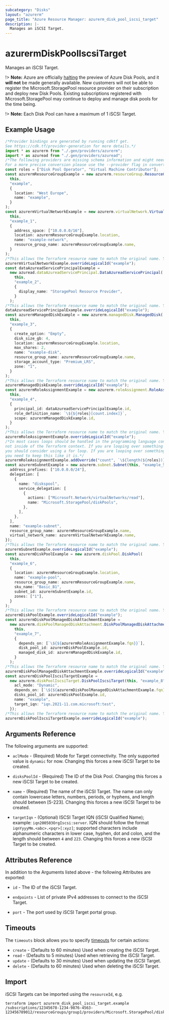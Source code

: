 ```yaml
---
subcategory: "Disks"
layout: "azurerm"
page_title: "Azure Resource Manager: azurerm_disk_pool_iscsi_target"
description: |-
  Manages an iSCSI Target.
---
```


# azurermDiskPoolIscsiTarget

Manages an iSCSI Target.

!> **Note:** Azure are officially [halting](https://learn.microsoft.com/en-us/azure/azure-vmware/attach-disk-pools-to-azure-vmware-solution-hosts?tabs=azure-cli) the preview of Azure Disk Pools, and it **will not** be made generally available. New customers will not be able to register the Microsoft.StoragePool resource provider on their subscription and deploy new Disk Pools. Existing subscriptions registered with Microsoft.StoragePool may continue to deploy and manage disk pools for the time being.

!> **Note:** Each Disk Pool can have a maximum of 1 iSCSI Target.

## Example Usage

```typescript
/*Provider bindings are generated by running cdktf get.
See https://cdk.tf/provider-generation for more details.*/
import * as azurerm from "./.gen/providers/azurerm";
import * as azuread from "./.gen/providers/azuread";
/*The following providers are missing schema information and might need manual adjustments to synthesize correctly: azurerm, azuread.
For a more precise conversion please use the --provider flag in convert.*/
const roles = ["Disk Pool Operator", "Virtual Machine Contributor"];
const azurermResourceGroupExample = new azurerm.resourceGroup.ResourceGroup(
  this,
  "example",
  {
    location: "West Europe",
    name: "example",
  }
);
const azurermVirtualNetworkExample = new azurerm.virtualNetwork.VirtualNetwork(
  this,
  "example_1",
  {
    address_space: ["10.0.0.0/16"],
    location: azurermResourceGroupExample.location,
    name: "example-network",
    resource_group_name: azurermResourceGroupExample.name,
  }
);
/*This allows the Terraform resource name to match the original name. You can remove the call if you don't need them to match.*/
azurermVirtualNetworkExample.overrideLogicalId("example");
const dataAzureadServicePrincipalExample =
  new azuread.dataAzureadServicePrincipal.DataAzureadServicePrincipal(
    this,
    "example_2",
    {
      display_name: "StoragePool Resource Provider",
    }
  );
/*This allows the Terraform resource name to match the original name. You can remove the call if you don't need them to match.*/
dataAzureadServicePrincipalExample.overrideLogicalId("example");
const azurermManagedDiskExample = new azurerm.managedDisk.ManagedDisk(
  this,
  "example_3",
  {
    create_option: "Empty",
    disk_size_gb: 4,
    location: azurermResourceGroupExample.location,
    max_shares: 2,
    name: "example-disk",
    resource_group_name: azurermResourceGroupExample.name,
    storage_account_type: "Premium_LRS",
    zone: "1",
  }
);
/*This allows the Terraform resource name to match the original name. You can remove the call if you don't need them to match.*/
azurermManagedDiskExample.overrideLogicalId("example");
const azurermRoleAssignmentExample = new azurerm.roleAssignment.RoleAssignment(
  this,
  "example_4",
  {
    principal_id: dataAzureadServicePrincipalExample.id,
    role_definition_name: `\${${roles}[count.index]}`,
    scope: azurermManagedDiskExample.id,
  }
);
/*This allows the Terraform resource name to match the original name. You can remove the call if you don't need them to match.*/
azurermRoleAssignmentExample.overrideLogicalId("example");
/*In most cases loops should be handled in the programming language context and 
not inside of the Terraform context. If you are looping over something external, e.g. a variable or a file input
you should consider using a for loop. If you are looping over something only known to Terraform, e.g. a result of a data source
you need to keep this like it is.*/
azurermRoleAssignmentExample.addOverride("count", `\${length(${roles})}`);
const azurermSubnetExample = new azurerm.subnet.Subnet(this, "example_5", {
  address_prefixes: ["10.0.0.0/24"],
  delegation: [
    {
      name: "diskspool",
      service_delegation: [
        {
          actions: ["Microsoft.Network/virtualNetworks/read"],
          name: "Microsoft.StoragePool/diskPools",
        },
      ],
    },
  ],
  name: "example-subnet",
  resource_group_name: azurermResourceGroupExample.name,
  virtual_network_name: azurermVirtualNetworkExample.name,
});
/*This allows the Terraform resource name to match the original name. You can remove the call if you don't need them to match.*/
azurermSubnetExample.overrideLogicalId("example");
const azurermDiskPoolExample = new azurerm.diskPool.DiskPool(
  this,
  "example_6",
  {
    location: azurermResourceGroupExample.location,
    name: "example-pool",
    resource_group_name: azurermResourceGroupExample.name,
    sku_name: "Basic_B1",
    subnet_id: azurermSubnetExample.id,
    zones: ["1"],
  }
);
/*This allows the Terraform resource name to match the original name. You can remove the call if you don't need them to match.*/
azurermDiskPoolExample.overrideLogicalId("example");
const azurermDiskPoolManagedDiskAttachmentExample =
  new azurerm.diskPoolManagedDiskAttachment.DiskPoolManagedDiskAttachment(
    this,
    "example_7",
    {
      depends_on: [`\${${azurermRoleAssignmentExample.fqn}}`],
      disk_pool_id: azurermDiskPoolExample.id,
      managed_disk_id: azurermManagedDiskExample.id,
    }
  );
/*This allows the Terraform resource name to match the original name. You can remove the call if you don't need them to match.*/
azurermDiskPoolManagedDiskAttachmentExample.overrideLogicalId("example");
const azurermDiskPoolIscsiTargetExample =
  new azurerm.diskPoolIscsiTarget.DiskPoolIscsiTarget(this, "example_8", {
    acl_mode: "Dynamic",
    depends_on: [`\${${azurermDiskPoolManagedDiskAttachmentExample.fqn}}`],
    disks_pool_id: azurermDiskPoolExample.id,
    name: "example",
    target_iqn: "iqn.2021-11.com.microsoft:test",
  });
/*This allows the Terraform resource name to match the original name. You can remove the call if you don't need them to match.*/
azurermDiskPoolIscsiTargetExample.overrideLogicalId("example");

```

## Arguments Reference

The following arguments are supported:

*   `aclMode` - (Required) Mode for Target connectivity. The only supported value is `dynamic` for now. Changing this forces a new iSCSI Target to be created.

*   `disksPoolId` - (Required) The ID of the Disk Pool. Changing this forces a new iSCSI Target to be created.

*   `name` - (Required) The name of the iSCSI Target. The name can only contain lowercase letters, numbers, periods, or hyphens, and length should between \[5-223]. Changing this forces a new iSCSI Target to be created.

*   `targetIqn` - (Optional) ISCSI Target IQN (iSCSI Qualified Name); example: `iqn200503OrgIscsi:server`. IQN should follow the format `iqnYyyyMm.<abc>.<pqr>[:xyz]`; supported characters include alphanumeric characters in lower case, hyphen, dot and colon, and the length should between `4` and `223`. Changing this forces a new iSCSI Target to be created.

## Attributes Reference

In addition to the Arguments listed above - the following Attributes are exported:

*   `id` - The ID of the iSCSI Target.

*   `endpoints` - List of private IPv4 addresses to connect to the iSCSI Target.

*   `port` - The port used by iSCSI Target portal group.

## Timeouts

The `timeouts` block allows you to specify [timeouts](https://www.terraform.io/language/resources/syntax#operation-timeouts) for certain actions:

* `create` - (Defaults to 60 minutes) Used when creating the iSCSI Target.
* `read` - (Defaults to 5 minutes) Used when retrieving the iSCSI Target.
* `update` - (Defaults to 30 minutes) Used when updating the iSCSI Target.
* `delete` - (Defaults to 60 minutes) Used when deleting the iSCSI Target.

## Import

iSCSI Targets can be imported using the `resourceId`, e.g.

```console
terraform import azurerm_disk_pool_iscsi_target.example /subscriptions/12345678-1234-9876-4563-123456789012/resourceGroups/group1/providers/Microsoft.StoragePool/diskPools/pool1/iscsiTargets/iscsiTarget1
```
